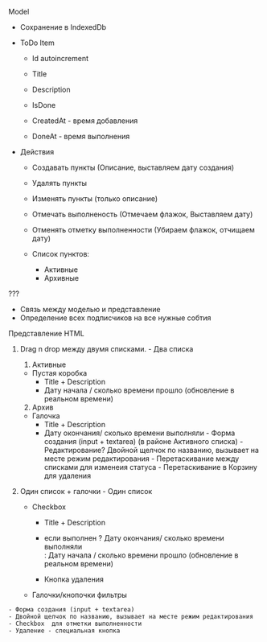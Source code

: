 Model
  - Сохранение в IndexedDb

  - ToDo Item 
    - Id autoincrement
    - Title
    - Description
    - IsDone

    - CreatedAt - время добавления
    - DoneAt - время выполнения

  - Действия
    - Создавать пункты (Описание, выставляем дату создания)
    - Удалять пункты
    - Изменять пункты (только описание)

    - Отмечать выполненость (Отмечаем флажок, Выставляем дату)
    - Отменять отметку выполненности (Убираем флажок, отчищаем дату)

    - Список пунктов: 
      - Активные
      - Архивные


??? 
  - Связь между моделью и представление
  - Определение всех подписчиков на все нужные собтия


Представление
  HTML

  1. Drag n drop между двумя списками. 
    - Два списка
      1. Активные
        - Пустая коробка 
          + Title + Description
          + Дату начала / сколько  времени прошло (обновление в реальном времени) 
      2. Архив
        - Галочка
          + Title + Description
          + Дату окончания/ сколько времени выполняли
    - Форма создания (input + textarea) (в районе Активного списка)
    - Редактирование?  Двойной щелчок по названию, вызывает на месте режим редактирования
    - Перетаскивание между списками для изменеия статуса
    - Перетаскивание в Корзину для удаления
        

  2. Один список + галочки 
    - Один список
      - Checkbox 
        + Title + Description
        
        + если выполнен
        ? Дату окончания/ сколько времени выполняли        
        : Дату начала / сколько  времени прошло (обновление в реальном времени) 
        
        + Кнопка удаления

      - Галочки/кнопочки фильтры


    - Форма создания (input + textarea)
    - Двойной щелчок по названию, вызывает на месте режим редактирования
    - Checkbox  для отметки выполненности
    - Удаление - специальная кнопка





